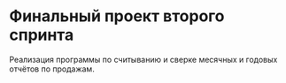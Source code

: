 # Финальный проект второго спринта
Реализация программы по считыванию и сверке месячных и годовых отчётов по продажам. 
